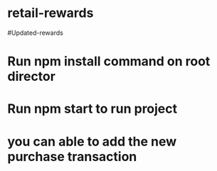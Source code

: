 # retail-rewards
#Updated-rewards
# Run npm install command on root director
# Run npm start to run project
# you can able to add the new purchase transaction 
